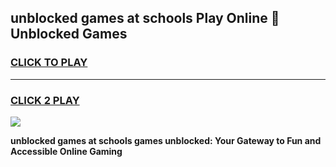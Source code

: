 
## unblocked games at schools Play Online 👋 Unblocked Games
<h3>
<a href="https://premium.freeplayer.one?title=unblocked_games_at_schools&ref=19F">CLICK TO PLAY</a></h3>
<hr>

<h3>
<a href="https://premium.freeplayer.one?title=unblocked_games_at_schools&ref=19F">CLICK 2 PLAY</a>
  
</h3>

<a href="https://premium.freeplayer.one?title=unblocked_games_at_schools&ref=19F"><img src="https://clearcache.store/games.png"></a>


**unblocked games at schools games unblocked: Your Gateway to Fun and Accessible Online Gaming**
